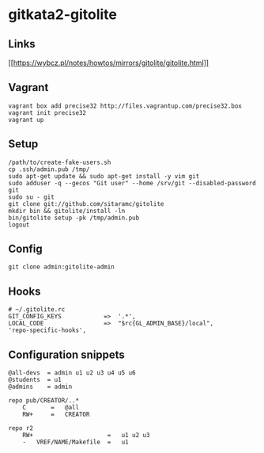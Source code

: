 gitkata2-gitolite
=================


Links
-----

[[https://wybcz.pl/notes/howtos/mirrors/gitolite/gitolite.html]]


Vagrant
-------

```
vagrant box add precise32 http://files.vagrantup.com/precise32.box
vagrant init precise32
vagrant up
```

Setup
-----

```
/path/to/create-fake-users.sh
cp .ssh/admin.pub /tmp/
sudo apt-get update && sudo apt-get install -y vim git
sudo adduser -q --gecos "Git user" --home /srv/git --disabled-password git
sudo su - git
git clone git://github.com/sitaramc/gitolite
mkdir bin && gitolite/install -ln
bin/gitolite setup -pk /tmp/admin.pub
logout
```

Config
------

```
git clone admin:gitolite-admin
```

Hooks
-----

```
# ~/.gitolite.rc
GIT_CONFIG_KEYS            =>  '.*',
LOCAL_CODE                 =>  "$rc{GL_ADMIN_BASE}/local",
'repo-specific-hooks',
```


Configuration snippets
----------------------


```
@all-devs  = admin u1 u2 u3 u4 u5 u6
@students  = u1
@admins    = admin

repo pub/CREATOR/..*
    C       =   @all
    RW+     =   CREATOR

repo r2
    RW+                     =   u1 u2 u3
    -   VREF/NAME/Makefile  =   u1
```

